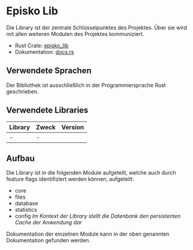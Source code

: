 # Episko Lib
Die Library ist der zentrale Schlüsselpunktes des Projektes. Über sie wird
mit allen weiteren Modulen des Projektes kommuniziert.

- Rust Crate: [episko_lib](https://crates.io/crates/episko_lib)
- Dokumentation: [docs.rs](https://docs.rs/episko_lib/latest/episko_lib/)

## Verwendete Sprachen
Der Bibliothek ist ausschließlich in der Programmiersprache Rust geschrieben.

## Verwendete Libraries
| Library | Zweck | Version |
|---------|-------|---------|
| -       | -     |         |

## Aufbau
Die Library ist in die folgenden Module aufgeteilt, welche auch durch feature
flags identifiziert werden können, aufgeteilt:
- core
- files 
- database 
- statistics 
- config
_Im Kontext der Library stellt die Datenbank den persistenten Cache der Anwendung dar_

Dokumentation der einzelnen Module kann in der oben genannten Dokumentation gefunden werden.

